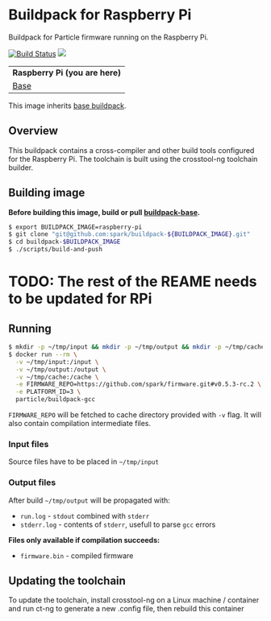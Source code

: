 # Buildpack for Raspberry Pi

Buildpack for Particle firmware running on the Raspberry Pi.

[![Build Status](https://travis-ci.org/spark/buildpack-raspberrypi.svg)](https://travis-ci.org/spark/buildpack-raspberrypi) [![](https://imagelayers.io/badge/particle/buildpack-raspberrypi:latest.svg)](https://imagelayers.io/?images=particle/buildpack-raspberrypi:latest 'Get your own badge on imagelayers.io')

| |
|---|
| **Raspberry Pi (you are here)** |
| [Base](https://github.com/spark/buildpack-base) |

This image inherits [base buildpack](https://github.com/spark/buildpack-base).

## Overview

This buildpack contains a cross-compiler and other build tools
configured for the Raspberry Pi. The toolchain is built using the
crosstool-ng toolchain builder.

## Building image

**Before building this image, build or pull [buildpack-base](https://github.com/spark/buildpack-base).**

```bash
$ export BUILDPACK_IMAGE=raspberry-pi
$ git clone "git@github.com:spark/buildpack-${BUILDPACK_IMAGE}.git"
$ cd buildpack-$BUILDPACK_IMAGE
$ ./scripts/build-and-push
```

# TODO: The rest of the REAME needs to be updated for RPi

## Running

```bash
$ mkdir -p ~/tmp/input && mkdir -p ~/tmp/output && mkdir -p ~/tmp/cache
$ docker run --rm \
  -v ~/tmp/input:/input \
  -v ~/tmp/output:/output \
  -v ~/tmp/cache:/cache \
  -e FIRMWARE_REPO=https://github.com/spark/firmware.git#v0.5.3-rc.2 \
  -e PLATFORM_ID=3 \
  particle/buildpack-gcc
```

`FIRMWARE_REPO` will be fetched to cache directory provided with `-v` flag. It will also contain compilation intermediate files.

### Input files
Source files have to be placed in `~/tmp/input`

### Output files
After build `~/tmp/output` will be propagated with:

* `run.log` - `stdout` combined with `stderr`
* `stderr.log` - contents of `stderr`, usefull to parse `gcc` errors

**Files only available if compilation succeeds:**
* `firmware.bin` - compiled firmware

## Updating the toolchain

To update the toolchain, install crosstool-ng on a Linux machine /
container and run ct-ng to generate a new .config file, then rebuild
this container

